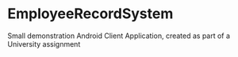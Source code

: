 # EmployeeRecordSystem
Small demonstration Android Client Application, created as part of a University assignment
